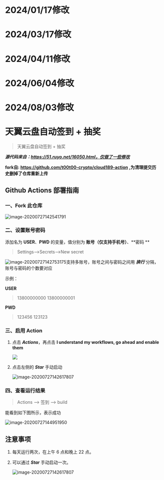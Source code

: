 # 2024/01/17修改
# 2024/03/17修改
# 2024/04/11修改
# 2024/06/04修改
# 2024/08/03修改
# 天翼云盘自动签到 + 抽奖
> 天翼云盘自动签到 + 抽奖

***源代码来自：https://51.ruyo.net/16050.html，仅做了一些修改***

**fork自: https://github.com/t00t00-crypto/cloud189-action ,为清理提交历史删掉了仓库重新上传**

## Github Actions 部署指南

### 一、Fork 此仓库
![image-20200727142541791](https://i.loli.net/2020/07/27/jK5H8FLvt7aBeYX.png)



### 二、设置账号密码
添加名为 **USER**、**PWD** 的变量，值分别为 **账号（仅支持手机号）**、**密码 **

> Settings-->Secrets-->New secret

![image-20200727142753175](https://i.loli.net/2020/07/27/xjri3p4qdchaf2G.png)支持多账号，账号之间与密码之间用 ***换行*** 分隔，账号与密码的个数要对应

示例：

**USER**

>13800000000
13800000001

**PWD**

>123456
123123




### 三、启用 Action
1. 点击 ***Actions***，再点击 **I understand my workflows, go ahead and enable them**

   ![](https://i.loli.net/2020/07/27/pyQmdMHrOIz4x2f.png)

2. 点击左侧的 ***Star*** 手动启动

   ![image-20200727142617807](https://i.loli.net/2020/07/27/3cXnHYIbOxfQDZh.png)

### 四、查看运行结果
> Actions --> 签到 --> build

能看到如下图所示，表示成功

![image-20200727144951950](https://i.loli.net/2020/07/27/VbrHu8UJXiIkqGx.png)

## 注意事项

1. 每天运行两次，在上午 6 点和晚上 22 点。

2. 可以通过 ***Star*** 手动启动一次。

   ![image-20200727142617807](https://i.loli.net/2020/07/27/87oQeLJOlZvU3Ep.png)
